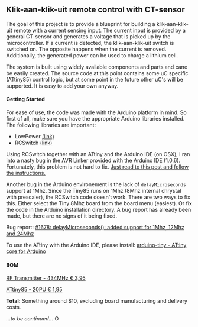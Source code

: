 Klik-aan-klik-uit remote control with CT-sensor
---

The goal of this project is to provide a blueprint for building a klik-aan-klik-uit remote with a current sensing input. The current input is provided by a general CT-sensor and generates a voltage that is picked up by the microcontroller. If a current is detected, the klik-aan-klik-uit switch is switched on. The opposite happens when the current is removed. Additionally, the generated power can be used to charge a lithium cell.

The system is built using widely available components and parts and cane be easily created. The source code at this point contains some uC specific (ATtiny85) control logic, but at some point in the future other uC's will be supported. It is easy to add your own anyway.

#### Getting Started
For ease of use, the code was made with the Arduino platform in mind. So first of all, make sure you have the appropriate Arduino libraries installed. The following libraries are important:

- LowPower [(link)](https://github.com/rocketscream/Low-Power)
- RCSwitch [(link)](https://code.google.com/p/rc-switch/)

Using RCSwitch together with an ATtiny and the Arduino IDE (on OSX), I ran into a nasty bug in the AVR Linker provided with the Arduino IDE (1.0.6). Fortunately, this problem is not hard to fix. [Just read to this post and follow the instructions.](https://code.google.com/p/arduino-tiny/issues/detail?id=58#c5)

Another bug in the Arduino environement is the lack of ```delayMicroseconds``` support at 1Mhz. Since the Tiny85 runs on 1Mhz (8Mhz internal chrystal with prescaler), the RCSwitch code doesn't work. There are two ways to fix this. Either select the Tiny 8Mhz board from the board menu (easiest). Or fix the code in the Arduino installation directory. A bug report has already been made, but there are no signs of it being fixed.

Bug report: [#1678: delayMicroseconds(): added support for 1Mhz, 12Mhz and 24Mhz](https://github.com/arduino/Arduino/pull/1678)

To use the ATtiny with the Arduino IDE, please install: [arduino-tiny - ATtiny core for Arduino](https://code.google.com/p/arduino-tiny/)

#### BOM

[RF Transmitter - 434MHz € 3,95](https://iprototype.nl/products/components/communications/rf-transmitter-434mhz)

[ATtiny85 - 20PU € 1,95 ](https://iprototype.nl/products/components/ics/attiny85-20pu)



**Total:** Something around $10, excluding board manufacturing and delivery costs.

*...to be continued...*
O